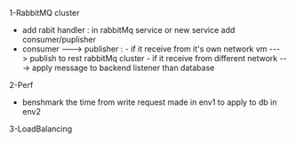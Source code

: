 1-RabbitMQ cluster
* add rabit handler : in rabbitMq service or new service add consumer/puplisher
* consumer ---> publisher : - if it receive from it's own network vm ---> publish to rest rabbitMq cluster
                            - if it receive from different network ---> apply message to backend listener than database

2-Perf
* benshmark the time from write request made in env1 to apply to db in env2
  
3-LoadBalancing